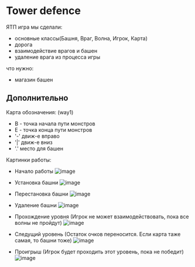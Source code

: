 # Tower defence

ЯТП игра мы сделали:

* основные классы(Башня, Враг, Волна, Игрок, Карта)
* дорогa
* взаимодействие врагов и башен
* удаление врага из процесса игры
  
что нужно:

* магазин башен

## Дополнительно
Карта обозначения: (way1)

* B - точка начала пути монстров
* E - точка конца пути монстров
* '-' движ-е вправо
* '|' движ-е вниз
* '.' место для башен

Картинки работы:
* Начало работы
![image](https://github.com/ValeriaIM/Tower-defence/assets/50073123/60fc2d76-5e9a-4efa-9eea-6fb94a6c46fe)

* Установка башни
![image](https://github.com/ValeriaIM/Tower-defence/assets/50073123/1f8edf5a-4714-4eba-a61c-ccc8ef82c4ff)

* Перестановка башни
![image](https://github.com/ValeriaIM/Tower-defence/assets/50073123/cc3da24f-7a09-4a77-93cb-1ca221f71779)

* Удаление башни
![image](https://github.com/ValeriaIM/Tower-defence/assets/50073123/d751a978-5f57-4d53-bdba-50efac459d0b)

* Прохождение уровня (Игрок не может взаимодействовать, пока все волны не пройдут)
![image](https://github.com/ValeriaIM/Tower-defence/assets/50073123/9c1d3f7a-5df0-4412-8cc3-8ce57ac980ab)

* Следущий уровень (Остаток очков переносится. Если карта таже самая, то башни тоже)
![image](https://github.com/ValeriaIM/Tower-defence/assets/50073123/5c6540c9-fb55-40c8-8c8e-cb45d18c96d0)

* Проигрыш (Игрок будет проходить этот уровень, пока не победит)
![image](https://github.com/ValeriaIM/Tower-defence/assets/50073123/5b4c9a6d-de83-4afe-a507-84e216224f35)



